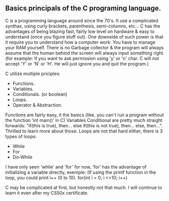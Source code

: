 ## Basics principals of the C programing language.

C is a programming language around since the 70's. It use a complicated synthax, using curly brackets, parenthesis, semi-columns, etc...
C has the advantages of being blazing fast, fairly low level on hardware & easy to understand (once you figure stuff out). One downside of such power is that it require you to understand how a computer work: You have to manage your RAM yourself. There is no Garbage collector & the program will always assume that the human behind the screen will always input something right.
(for example: If you want to ask permission using 'y' or 'n' char. C will not accept 'Y' or 'N' or 'H'. He will just ignore you and quit the program.)

C utilize multiple priciples:
- Functions.
- Variables.
- Conditionals. (or boolean)
- Loops.
- Operator & Abstraction.

Functions are fairly easy, it the basics (like, you can't run a program without the function 'int main()' in C)
Variables 
Conditional are pretty much straight forwards: "if(this is true), then... else if(this is not true), then... else, then...". Thrilled to learn more about those.
Loops are not that hard either, there is 3 types of loops:
  - While
  - For
  - Do-While

I have only seen 'while' and 'for' for now, 'for' has the advantage of initializing a variable directly, exemple:
(If using the printf function in the loop, you could print i++ (0 to 10).
for(int i = 0; i <=10; i++)


C may be complicated at first, but honestly not that much. I will continue to learn it even after my CS50x certificate.
